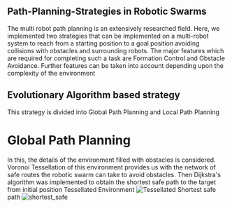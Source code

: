## Path-Planning-Strategies in Robotic Swarms
The multi robot path planning is an extensively researched field. Here, we implemented two strategies that can be implemented on a multi-robot system to reach from a starting position to a goal position avoiding collisions with obstacles and surrounding robots. The major features which are required for completing such a task are Formation Control and Obstacle Avoidance. Further features can be taken into account depending upon the complexity of the environment
## Evolutionary Algorithm based strategy
This strategy is divided into Global Path Planning and Local Path Planning
# Global Path Planning
In this, the details of the environment filled with obstacles is considered. Voronoi Tessellation of this environment provides us with the network of safe routes the robotic swarm can take to avoid obstacles. Then Dijkstra's algorithm was implemented to obtain the shortest safe path to the target from initial position
Tessellated Environment
![Tessellated](https://user-images.githubusercontent.com/48583202/107952843-4af84a80-6f68-11eb-881c-3b7e9827c051.jpg)
Shortest safe path
![shortest_safe](https://user-images.githubusercontent.com/48583202/107953153-b93d0d00-6f68-11eb-8338-361fe32db388.jpg)
